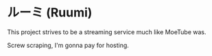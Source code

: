 # ルーミ (Ruumi)
This project strives to be a streaming service much like MoeTube was.

Screw scraping, I'm gonna pay for hosting.